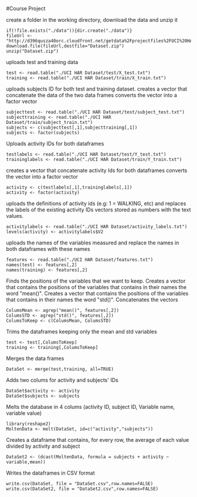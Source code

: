 #Course Project

create a folder in the working directory, download the data and unzip it

	if(!file.exists("./data")){dir.create("./data")}
	fileUrl <- "http://d396qusza40orc.cloudfront.net/getdata%2Fprojectfiles%2FUCI%20HAR%20Dataset.zip"
	download.file(fileUrl,destfile="Dataset.zip")
	unzip("Dataset.zip")

uploads test and training data

	test <- read.table("./UCI HAR Dataset/test/X_test.txt")
	training <- read.table("./UCI HAR Dataset/train/X_train.txt")

uploads subjects ID for both test and training dataset.
creates a vector that concatenate the data of the two data frames
converts the vector into a factor vector

	subjecttest <- read.table("./UCI HAR Dataset/test/subject_test.txt")
	subjecttraining <- read.table("./UCI HAR Dataset/train/subject_train.txt")
	subjects <- c(subjecttest[,1],subjecttraining[,1])
	subjects <- factor(subjects)

Uploads activity IDs for both dataframes

	testlabels <- read.table("./UCI HAR Dataset/test/Y_test.txt")
	traininglabels <- read.table("./UCI HAR Dataset/train/Y_train.txt")

creates a vector that concatenate activity Ids for both dataframes
converts the vector into a factor vector

	activity <- c(testlabels[,1],traininglabels[,1])
	activity <- factor(activity)

uploads the definitions of activity ids (e.g: 1 = WALKING, etc) and replaces the labels
of the existing activity IDs vectors stored as numbers with the text values.

	activitylabels <- read.table("./UCI HAR Dataset/activity_labels.txt")
	levels(activity) <- activitylabels$V2

uploads the names of the variables measured and replace the names in both dataframes with these names

	features <- read.table("./UCI HAR Dataset/features.txt")
	names(test) <- features[,2]
	names(training) <- features[,2]

Finds the positions of the variables that we want to keep. 
Creates a vector that contains the positions of the variables that contains in their names the word "mean()". 
Creates a vector that contains the positions of the variables that contains in their names the word "std()".
Concatenates the vectors

	ColumsMean <- agrep("mean()", features[,2])
	ColumsSTD <- agrep("std()", features[,2])
	ColumsToKeep <- c(ColumsMean, ColumsSTD)

Trims the dataframes keeping only the mean and std variables

	test <- test[,ColumsToKeep]
	training <- training[,ColumsToKeep]

Merges the data frames 

	DataSet <- merge(test,training, all=TRUE)

Adds two colums for activity and subjects' IDs

	DataSet$activity <- activity
	DataSet$subjects <- subjects

Melts the database in 4 colums (activity ID, subject ID, Variable name, variable value)

	library(reshape2)
	MoltenData <- melt(DataSet, id=c("activity","subjects"))

Creates a dataframe that contains, for every row, the average of each value divided by activity and subject
	
	DataSet2 <- (dcast(MoltenData, formula = subjects + activity ~ variable,mean))

Writes the dataframes in CSV format

	write.csv(DataSet, file = "DataSet.csv",row.names=FALSE)
	write.csv(DataSet2, file = "DataSet2.csv",row.names=FALSE)